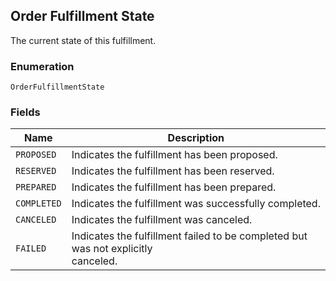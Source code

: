 ## Order Fulfillment State

The current state of this fulfillment.

### Enumeration

`OrderFulfillmentState`

### Fields

| Name | Description |
|  --- | --- |
| `PROPOSED` | Indicates the fulfillment has been proposed. |
| `RESERVED` | Indicates the fulfillment has been reserved. |
| `PREPARED` | Indicates the fulfillment has been prepared. |
| `COMPLETED` | Indicates the fulfillment was successfully completed. |
| `CANCELED` | Indicates the fulfillment was canceled. |
| `FAILED` | Indicates the fulfillment failed to be completed but was not explicitly<br>canceled. |

